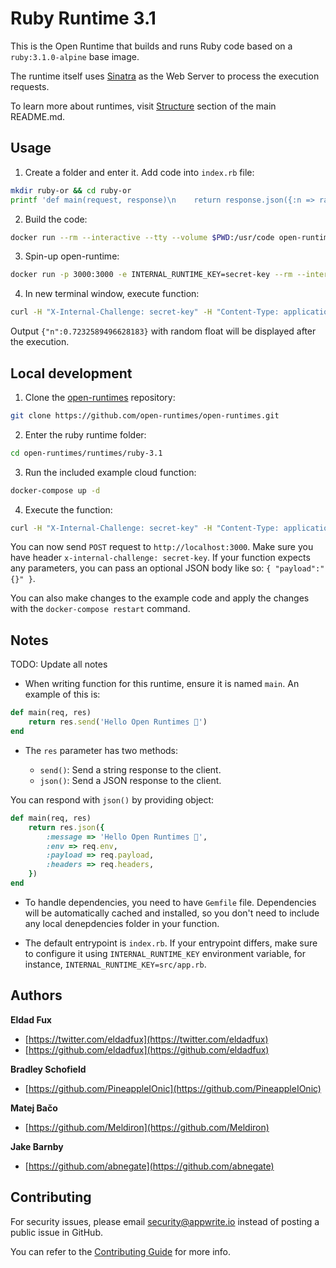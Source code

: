 # Ruby Runtime 3.1

This is the Open Runtime that builds and runs Ruby code based on a `ruby:3.1.0-alpine` base image. 

The runtime itself uses [Sinatra](https://github.com/sinatra/sinatra) as the Web Server to process the execution requests.

To learn more about runtimes, visit [Structure](https://github.com/open-runtimes/open-runtimes#structure) section of the main README.md.

## Usage

1. Create a folder and enter it. Add code into `index.rb` file:

```bash
mkdir ruby-or && cd ruby-or
printf 'def main(request, response)\n    return response.json({:n => rand()})\nend' > index.rb
```

2. Build the code:

```bash
docker run --rm --interactive --tty --volume $PWD:/usr/code open-runtimes/ruby:3.1 sh /usr/local/src/build.sh
```

3. Spin-up open-runtime:

```bash
docker run -p 3000:3000 -e INTERNAL_RUNTIME_KEY=secret-key --rm --interactive --tty --volume $PWD/code.tar.gz:/tmp/code.tar.gz:ro open-runtimes/ruby:3.1 sh /usr/local/src/start.sh
```

4. In new terminal window, execute function:

```bash
curl -H "X-Internal-Challenge: secret-key" -H "Content-Type: application/json" -X POST http://localhost:3000/ -d '{"payload": "{}"}'
```

Output `{"n":0.7232589496628183}` with random float will be displayed after the execution.

## Local development

1. Clone the [open-runtimes](https://github.com/open-runtimes/open-runtimes) repository:

```bash
git clone https://github.com/open-runtimes/open-runtimes.git
```

2. Enter the ruby runtime folder:

```bash
cd open-runtimes/runtimes/ruby-3.1
```

3. Run the included example cloud function:

```bash
docker-compose up -d
```

4. Execute the function:

```bash
curl -H "X-Internal-Challenge: secret-key" -H "Content-Type: application/json" -X POST http://localhost:3000/ -d '{"payload": "{}"}'
```

You can now send `POST` request to `http://localhost:3000`. Make sure you have header `x-internal-challenge: secret-key`. If your function expects any parameters, you can pass an optional JSON body like so: `{ "payload":"{}" }`.

You can also make changes to the example code and apply the changes with the `docker-compose restart` command.

## Notes

TODO: Update all notes

- When writing function for this runtime, ensure it is named `main`. An example of this is:

```ruby
def main(req, res)
    return res.send('Hello Open Runtimes 👋')
end
```

- The `res` parameter has two methods:

    - `send()`: Send a string response to the client.
    - `json()`: Send a JSON response to the client.

You can respond with `json()` by providing object:

```ruby
def main(req, res)
    return res.json({
        :message => 'Hello Open Runtimes 👋',
        :env => req.env,
        :payload => req.payload,
        :headers => req.headers,
    })
end
```

- To handle dependencies, you need to have `Gemfile` file. Dependencies will be automatically cached and installed, so you don't need to include any local denepdencies folder in your function.

- The default entrypoint is `index.rb`. If your entrypoint differs, make sure to configure it using `INTERNAL_RUNTIME_KEY` environment variable, for instance, `INTERNAL_RUNTIME_KEY=src/app.rb`.


## Authors

**Eldad Fux**

+ [https://twitter.com/eldadfux](https://twitter.com/eldadfux)
+ [https://github.com/eldadfux](https://github.com/eldadfux)

**Bradley Schofield**

+ [https://github.com/PineappleIOnic](https://github.com/PineappleIOnic)

**Matej Bačo**

+ [https://github.com/Meldiron](https://github.com/Meldiron)

**Jake Barnby**

+ [https://github.com/abnegate](https://github.com/abnegate)

## Contributing

For security issues, please email security@appwrite.io instead of posting a public issue in GitHub.

You can refer to the [Contributing Guide](https://github.com/open-runtimes/open-runtimes/blob/main/CONTRIBUTING.md) for more info.
